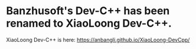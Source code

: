# Banzhusoft's Dev-C++ has been renamed to XiaoLoong Dev-C++.

XiaoLoong Dev-C++ is here: https://anbangli.github.io/XiaoLoong-DevCpp/
